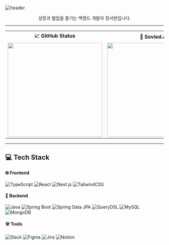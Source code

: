 ![header](https://capsule-render.vercel.app/api?type=waving&color=ECECEC&height=100&section=header&text=Seohyun%20Jeong&fontSize=60)

<div align="center">

성장과 협업을 즐기는 백엔드 개발자 정서현입니다.

</div>

---

<table align="center">
  <tr>
    <th align="center">📈 <b>GitHub Status</b></th>
    <th align="center">🧩 <b>Sovled.ac</b></th>
  </tr>
  <tr>
    <td align="center">
      <img src="https://github-readme-stats.vercel.app/api?username=hyunn522&show_icons=true&theme=graywhite" width="300" />
    </td>
    <td align="center">
      <a href="https://solved.ac/tjgus522/">
        <img src="http://mazassumnida.wtf/api/v2/generate_badge?boj=tjgus522" width="300" />
      </a>
    </td>
  </tr>
</table>

---

## 💻 Tech Stack

#### 🌐 Frontend  
![TypeScript](https://img.shields.io/badge/TypeScript-3178C6?style=flat-square&logo=typescript&logoColor=white)
![React](https://img.shields.io/badge/React-61DAFB?style=flat-square&logo=react&logoColor=black)
![Next.js](https://img.shields.io/badge/Next.js-000000?style=flat-square&logo=nextdotjs&logoColor=white)
![TailwindCSS](https://img.shields.io/badge/TailwindCSS-06B6D4?style=flat-square&logo=tailwindcss&logoColor=white)

#### 🧰 Backend  
![Java](https://img.shields.io/badge/Java-007396?style=flat-square&logo=java&logoColor=white)
![Spring Boot](https://img.shields.io/badge/Spring_Boot-6DB33F?style=flat-square&logo=springboot&logoColor=white)
![Spring Data JPA](https://img.shields.io/badge/Spring_Data_JPA-FFCA28?style=flat-square&logo=spring&logoColor=black)
![QueryDSL](https://img.shields.io/badge/QueryDSL-409EFF?style=flat-square&logo=readthedocs&logoColor=white)
![MySQL](https://img.shields.io/badge/MySQL-4479A1?style=flat-square&logo=mysql&logoColor=white)
![MongoDB](https://img.shields.io/badge/MongoDB-47A248?style=flat-square&logo=mongodb&logoColor=white)

#### 🛠 Tools  
![Slack](https://img.shields.io/badge/Slack-4A154B?style=flat-square&logo=slack&logoColor=white)
![Figma](https://img.shields.io/badge/Figma-F24E1E?style=flat-square&logo=figma&logoColor=white)
![Jira](https://img.shields.io/badge/Jira-0052CC?style=flat-square&logo=jira&logoColor=white)
![Notion](https://img.shields.io/badge/Notion-000000?style=flat-square&logo=notion&logoColor=white)

